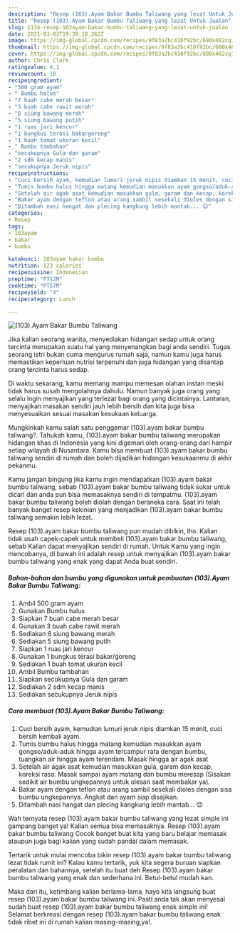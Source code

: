 ```yaml
---
description: "Resep (103).Ayam Bakar Bumbu Taliwang yang lezat Untuk Jualan"
title: "Resep (103).Ayam Bakar Bumbu Taliwang yang lezat Untuk Jualan"
slug: 1134-resep-103ayam-bakar-bumbu-taliwang-yang-lezat-untuk-jualan
date: 2021-03-03T19:39:18.262Z
image: https://img-global.cpcdn.com/recipes/9f83a2bc410f92bc/680x482cq70/103ayam-bakar-bumbu-taliwang-foto-resep-utama.jpg
thumbnail: https://img-global.cpcdn.com/recipes/9f83a2bc410f92bc/680x482cq70/103ayam-bakar-bumbu-taliwang-foto-resep-utama.jpg
cover: https://img-global.cpcdn.com/recipes/9f83a2bc410f92bc/680x482cq70/103ayam-bakar-bumbu-taliwang-foto-resep-utama.jpg
author: Chris Clark
ratingvalue: 4.1
reviewcount: 10
recipeingredient:
- "500 gram ayam"
- " Bumbu halus"
- "7 buah cabe merah besar"
- "3 buah cabe rawit merah"
- "8 siung bawang merah"
- "5 siung bawang putih"
- "1 ruas jari kencur"
- "1 bungkus terasi bakargoreng"
- "1 buah tomat ukuran kecil"
- " Bumbu tambahan"
- "secukupnya Gula dan garam"
- "2 sdm kecap manis"
- "secukupnya Jeruk nipis"
recipeinstructions:
- "Cuci bersih ayam, kemudian lumuri jeruk nipis diamkan 15 menit, cuci bersih kembali ayam."
- "Tumis bumbu halus hingga matang kemudian masukkan ayam gongso/aduk-aduk hingga ayam tercampur rata dengan bumbu, tuangkan air hingga ayam terendam. Masak hingga air agak asat"
- "Setelah air agak asat kemudian masukkan gula, garam dan kecap, koreksi rasa. Masak sampai ayam matang dan bumbu meresap (Sisakan sedikit air bumbu ungkepannya untuk olesan saat membakar ya)."
- "Bakar ayam dengan teflon atau arang sambil sesekali dioles dengan sisa bumbu ungkepannya. Angkat dan ayam siap disajikan."
- "Ditambah nasi hangat dan plecing kangkung lebih mantab... 😊"
categories:
- Resep
tags:
- 103ayam
- bakar
- bumbu

katakunci: 103ayam bakar bumbu 
nutrition: 123 calories
recipecuisine: Indonesian
preptime: "PT12M"
cooktime: "PT57M"
recipeyield: "4"
recipecategory: Lunch

---
```



![(103).Ayam Bakar Bumbu Taliwang](https://img-global.cpcdn.com/recipes/9f83a2bc410f92bc/680x482cq70/103ayam-bakar-bumbu-taliwang-foto-resep-utama.jpg)

Jika kalian seorang wanita, menyediakan hidangan sedap untuk orang tercinta merupakan suatu hal yang menyenangkan bagi anda sendiri. Tugas seorang istri bukan cuma mengurus rumah saja, namun kamu juga harus memastikan keperluan nutrisi terpenuhi dan juga hidangan yang disantap orang tercinta harus sedap.

Di waktu  sekarang, kamu memang mampu memesan olahan instan meski tidak harus susah mengolahnya dahulu. Namun banyak juga orang yang selalu ingin menyajikan yang terlezat bagi orang yang dicintainya. Lantaran, menyajikan masakan sendiri jauh lebih bersih dan kita juga bisa menyesuaikan sesuai masakan kesukaan keluarga. 



Mungkinkah kamu salah satu penggemar (103).ayam bakar bumbu taliwang?. Tahukah kamu, (103).ayam bakar bumbu taliwang merupakan hidangan khas di Indonesia yang kini digemari oleh orang-orang dari hampir setiap wilayah di Nusantara. Kamu bisa membuat (103).ayam bakar bumbu taliwang sendiri di rumah dan boleh dijadikan hidangan kesukaanmu di akhir pekanmu.

Kamu jangan bingung jika kamu ingin mendapatkan (103).ayam bakar bumbu taliwang, sebab (103).ayam bakar bumbu taliwang tidak sukar untuk dicari dan anda pun bisa memasaknya sendiri di tempatmu. (103).ayam bakar bumbu taliwang boleh diolah dengan beraneka cara. Saat ini telah banyak banget resep kekinian yang menjadikan (103).ayam bakar bumbu taliwang semakin lebih lezat.

Resep (103).ayam bakar bumbu taliwang pun mudah dibikin, lho. Kalian tidak usah capek-capek untuk membeli (103).ayam bakar bumbu taliwang, sebab Kalian dapat menyajikan sendiri di rumah. Untuk Kamu yang ingin mencobanya, di bawah ini adalah resep untuk menyajikan (103).ayam bakar bumbu taliwang yang enak yang dapat Anda buat sendiri.

<!--inarticleads1-->

##### Bahan-bahan dan bumbu yang digunakan untuk pembuatan (103).Ayam Bakar Bumbu Taliwang:

1. Ambil 500 gram ayam
1. Gunakan  Bumbu halus
1. Siapkan 7 buah cabe merah besar
1. Gunakan 3 buah cabe rawit merah
1. Sediakan 8 siung bawang merah
1. Sediakan 5 siung bawang putih
1. Siapkan 1 ruas jari kencur
1. Gunakan 1 bungkus terasi bakar/goreng
1. Sediakan 1 buah tomat ukuran kecil
1. Ambil  Bumbu tambahan
1. Siapkan secukupnya Gula dan garam
1. Sediakan 2 sdm kecap manis
1. Sediakan secukupnya Jeruk nipis




<!--inarticleads2-->

##### Cara membuat (103).Ayam Bakar Bumbu Taliwang:

1. Cuci bersih ayam, kemudian lumuri jeruk nipis diamkan 15 menit, cuci bersih kembali ayam.
1. Tumis bumbu halus hingga matang kemudian masukkan ayam gongso/aduk-aduk hingga ayam tercampur rata dengan bumbu, tuangkan air hingga ayam terendam. Masak hingga air agak asat
1. Setelah air agak asat kemudian masukkan gula, garam dan kecap, koreksi rasa. Masak sampai ayam matang dan bumbu meresap (Sisakan sedikit air bumbu ungkepannya untuk olesan saat membakar ya).
1. Bakar ayam dengan teflon atau arang sambil sesekali dioles dengan sisa bumbu ungkepannya. Angkat dan ayam siap disajikan.
1. Ditambah nasi hangat dan plecing kangkung lebih mantab... 😊




Wah ternyata resep (103).ayam bakar bumbu taliwang yang lezat simple ini gampang banget ya! Kalian semua bisa memasaknya. Resep (103).ayam bakar bumbu taliwang Cocok banget buat kita yang baru belajar memasak ataupun juga bagi kalian yang sudah pandai dalam memasak.

Tertarik untuk mulai mencoba bikin resep (103).ayam bakar bumbu taliwang lezat tidak rumit ini? Kalau kamu tertarik, yuk kita segera buruan siapkan peralatan dan bahannya, setelah itu buat deh Resep (103).ayam bakar bumbu taliwang yang enak dan sederhana ini. Betul-betul mudah kan. 

Maka dari itu, ketimbang kalian berlama-lama, hayo kita langsung buat resep (103).ayam bakar bumbu taliwang ini. Pasti anda tak akan menyesal sudah buat resep (103).ayam bakar bumbu taliwang enak simple ini! Selamat berkreasi dengan resep (103).ayam bakar bumbu taliwang enak tidak ribet ini di rumah kalian masing-masing,ya!.

